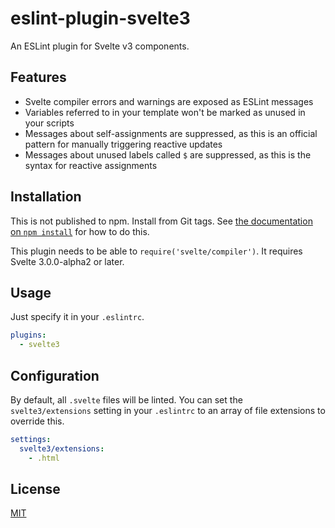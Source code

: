 # eslint-plugin-svelte3

An ESLint plugin for Svelte v3 components.

## Features

- Svelte compiler errors and warnings are exposed as ESLint messages
- Variables referred to in your template won't be marked as unused in your scripts
- Messages about self-assignments are suppressed, as this is an official pattern for manually triggering reactive updates
- Messages about unused labels called `$` are suppressed, as this is the syntax for reactive assignments

## Installation

This is not published to npm. Install from Git tags. See [the documentation on `npm install`](https://docs.npmjs.com/cli/install) for how to do this.

This plugin needs to be able to `require('svelte/compiler')`. It requires Svelte 3.0.0-alpha2 or later.

## Usage

Just specify it in your `.eslintrc`.

```yaml
plugins:
  - svelte3
```

## Configuration

By default, all `.svelte` files will be linted. You can set the `svelte3/extensions` setting in your `.eslintrc` to an array of file extensions to override this.

```yaml
settings:
  svelte3/extensions:
    - .html
```

## License

[MIT](LICENSE)
